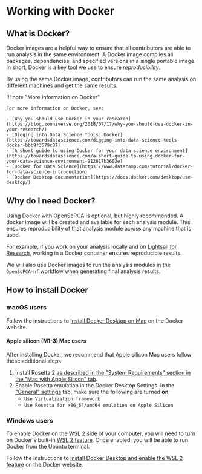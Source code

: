 # Working with Docker

## What is Docker?

Docker images are a helpful way to ensure that all contributors are able to run analysis in the same environment.
A Docker image compiles all packages, dependencies, and specified versions in a single portable image.
In short, Docker is a key tool we use to ensure _reproducibility_.

By using the same Docker image, contributors can run the same analysis on different machines and get the same results.

!!! note "More information on Docker"

    For more information on Docker, see:

    - [Why you should use Docker in your research](https://blog.zooniverse.org/2018/07/17/why-you-should-use-docker-in-your-research/)
    - [Digging into Data Science Tools: Docker](https://towardsdatascience.com/digging-into-data-science-tools-docker-bbb9f3579c87)
    - [A short guide to using Docker for your data science environment](https://towardsdatascience.com/a-short-guide-to-using-docker-for-your-data-science-environment-912617b3603e)
    - [Docker for Data Science](https://www.datacamp.com/tutorial/docker-for-data-science-introduction)
    - [Docker Desktop documentation](https://docs.docker.com/desktop/use-desktop/)

## Why do I need Docker?

Using Docker with OpenScPCA is optional, but highly recommended.
A docker image will be created and available for each analysis module.
This ensures reproducibility of that analysis module across any machine that is used.

For example, if you work on your analysis locally and on [Lightsail for Research](../../aws/index.md#lightsail-for-research-virtual-computing-with-aws), working in a Docker container ensures reproducible results.

We will also use Docker images to run the analysis modules in the `OpenScPCA-nf` workflow when generating final analysis results.

## How to install Docker

### macOS users

Follow the instructions to [Install Docker Desktop on Mac](https://docs.docker.com/desktop/install/mac-install/) on the Docker website.

#### Apple silicon (M1-3) Mac users

After installing Docker, we recommend that Apple silicon Mac users follow these additional steps:

1. Install Rosetta 2 [as described in the "System Requirements" section in the "Mac with Apple Silicon" tab](https://docs.docker.com/desktop/install/mac-install/#system-requirements).
1. Enable Rosetta emulation in the Docker Desktop Settings.
In the ["General" settings](https://docs.docker.com/desktop/settings/mac/#general) tab, make sure the following are turned **on**:
    - `Use Virtualization framework`
    - `Use Rosetta for x86_64/amd64 emulation on Apple Silicon`

### Windows users

To enable Docker on the WSL 2 side of your computer, you will need to turn on Docker's built-in [WSL 2 feature](https://docs.docker.com/desktop/wsl/).
Once enabled, you will be able to run Docker from the Ubuntu terminal.

Follow the instructions to [install Docker Desktop and enable the WSL 2 feature](https://docs.docker.com/desktop/wsl/#turn-on-docker-desktop-wsl-2) on the Docker website.

